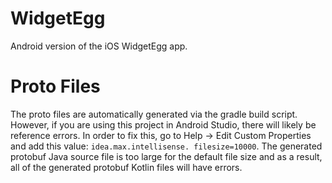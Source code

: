 # WidgetEgg

Android version of the iOS WidgetEgg app.

# Proto Files

The proto files are automatically generated via the gradle build script. However, if you are
using this project in Android Studio, there will likely be reference errors. In order to fix
this, go to Help -> Edit Custom Properties and add this value: `idea.max.intellisense.
filesize=10000`. The generated protobuf Java source file is too large for the default file size
and as a result, all of the generated protobuf Kotlin files will have errors.
